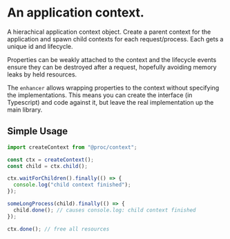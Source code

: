 # An application context.

A hierachical application context object. Create a parent context
for the application and spawn child contexts for each request/process.
Each gets a unique id and lifecycle.

Properties can be weakly attached to the context and the lifecycle events
ensure they can be destroyed after a request, hopefully avoiding memory
leaks by held resources.

The `enhancer` allows wrapping properties to the context without specifying
the implementations. This means you can create the interface (in Typescript)
and code against it, but leave the real implementation up the main library.

## Simple Usage

```typescript
import createContext from "@proc/context";

const ctx = createContext();
const child = ctx.child();

ctx.waitForChildren().finally(() => {
  console.log("child context finished");
});

someLongProcess(child).finally(() => {
  child.done(); // causes console.log: child context finished
});

ctx.done(); // free all resources
```
